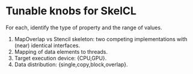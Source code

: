 # Tunable knobs for SkelCL

For each, identify the type of property and the range of values.

1. MapOverlap vs Stencil skeleton: two competing implementations with
   (near) identical interfaces.
1. Mapping of data elements to threads.
1. Target execution device: {CPU,GPU}.
1. Data distribution: {single,copy,block,overlap}.
